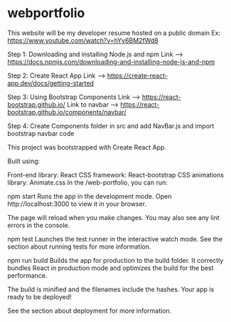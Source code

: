 # webportfolio
This website will be my developer resume hosted on a public domain
Ex: https://www.youtube.com/watch?v=hYv6BM2fWd8

Step 1: Downloading and installing Node.js and npm
Link --> https://docs.npmjs.com/downloading-and-installing-node-js-and-npm

Step 2: Create React App
Link --> https://create-react-app.dev/docs/getting-started

Step 3: Using Bootstrap Components
Link --> https://react-bootstrap.github.io/
Link to navbar --> https://react-bootstrap.github.io/components/navbar/

Step 4: Create Components folder in src and add NavBar.js and import bootstrap navbar code






This project was bootstrapped with Create React App.


Built using:

Front-end library: React
CSS framework: React-bootstrap
CSS animations library: Animate.css
In the /web-portfolio, you can run:

npm start
Runs the app in the development mode.
Open http://localhost:3000 to view it in your browser.

The page will reload when you make changes.
You may also see any lint errors in the console.

npm test
Launches the test runner in the interactive watch mode.
See the section about running tests for more information.

npm run build
Builds the app for production to the build folder.
It correctly bundles React in production mode and optimizes the build for the best performance.

The build is minified and the filenames include the hashes.
Your app is ready to be deployed!

See the section about deployment for more information.
